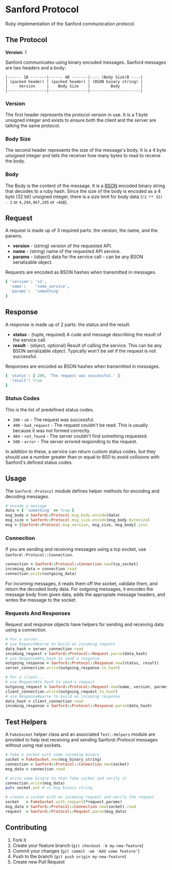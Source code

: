 # Sanford Protocol

Ruby implementation of the Sanford communication protocol.

## The Protocol

**Version**: 1

Sanford communicates using binary encoded messages.  Sanford messages are two headers and a body:

```
|------ 1B -------|------ 4B -------|---- (Body Size)B ----|
| (packed header) | (packed header) | (BSON binary string) |
|     Version     |    Body Size    |         Body         |
|-----------------|-----------------|----------------------|
```

### Version

The first header represents the protocol version in use.  It is a 1 byte unsigned integer and exists to ensure both the client and the server are talking the same protocol.

### Body Size

The second header represents the size of the message's body.  It is a 4 byte unsigned integer and tells the receiver how many bytes to read to receive the body.

### Body

The Body is the content of the message.  It is a [BSON](http://bsonspec.org/) encoded binary string that decodes to a ruby hash.  Since the size of the body is encoded as a 4 byte (32 bit) unsigned integer, there is a size limit for body data (`(2 ** 32) - 1` or `4,294,967,295` or `~4GB`).

## Request

A request is made up of 3 required parts: the version, the name, and the params.

* **version** - (string) version of the requested API.
* **name**    - (string) name of the requested API service.
* **params**  - (object) data for the service call - can be any BSON serializable object.

Requests are encoded as BSON hashes when transmitted in messages.

```ruby
{ 'version': 'v1',
  'name':    'some_service',
  'params':  'something'
}
```

## Response

A response is made up of 2 parts: the status and the result.

* **status** - (tuple, required) A code and message describing the result of the service call.
* **result** - (object, optional) Result of calling the service. This can be any BSON serializable object.  Typically won't be set if the request is not successful.

Responses are encoded as BSON hashes when transmitted in messages.

```ruby
{ 'status': [ 200, 'The request was successful.' ]
  'result': true
}
```

### Status Codes

This is the list of predefined status codes.

* `200` - `ok` - The request was successful.
* `400` - `bad_request` - The request couldn't be read. This is usually because it was not formed correctly.
* `404` - `not_found` - The server couldn't find something requested.
* `500` - `error` - The server errored responding to the request.

In addition to these, a service can return custom status codes, but they should use a number greater than or equal to 600 to avoid collisions with Sanford's defined status codes.

## Usage

The `Sanford::Protocol` module defines helper methods for encoding and decoding messages.

```ruby
# encode a message
data = { 'something' => true }
msg_body = Sanford::Protocol.msg_body.encode(data)
msg_size = Sanford::Protocol.msg_size.encode(msg_body.bytesize)
msg = [Sanford::Protocol.msg_version, msg_size, msg_body].join
```

### Connection

If you are sending and receiving messages using a tcp socket, use `Sanford::Protocol::Connection`.

```ruby
connection = Sanford::Protocol::Connection.new(tcp_socket)
incoming_data = connection.read
connection.write(outgoing_data)
```

For incoming messages, it reads them off the socket, validate them, and return the decoded body data.  For outgoing messages, it encodes the message body from given data, adds the appropiate message headers, and writes the message to the socket.

### Requests And Responses

Request and response objects have helpers for sending and receiving data using a connection.

```ruby
# For a server...
# use Request#parse to build an incoming request
data_hash = server_connection.read
incoming_request = Sanford::Protocol::Request.parse(data_hash)
# use Response#to_hash to send a response
outgoing_response = Sanford::Protocol::Response.new(status, result)
server_connection.write(outgoing_response.to_hash)

# For a client...
# use Request#to_hash to send a request
outgoing_request = Sanford::Protocol::Request.new(name, version, params)
client_connection.write(outgoing_request.to_hash)
# use Response#parse to build an incoming response
data_hash = client_connection.read
incoming_response = Sanford::Protocol::Response.parse(data_hash)
```

## Test Helpers

A `FakeSocket` helper class and an associated `Test::Helpers` module are provided to help test receiving and sending Sanford::Protocol messages without using real sockets.

```ruby
# fake a socket with some incoming binary
socket = FakeSocket.new(msg_binary_string)
connection = Sanford::Protocol::Connection.new(socket)
msg_data = connection.read

# write some binary to that fake socket and verify it
connection.write(msg_data)
puts socket.out # => msg binary string

# create a socket with an incoming request and verify the request
socket   = FakeSocket.with_request(*request_params)
msg_data = Sanford::Protocol::Connection.new(socket).read
request  = Sanford::Protocol::Request.parse(msg_data)
```

## Contributing

1. Fork it
2. Create your feature branch (`git checkout -b my-new-feature`)
3. Commit your changes (`git commit -am 'Add some feature'`)
4. Push to the branch (`git push origin my-new-feature`)
5. Create new Pull Request
